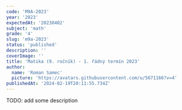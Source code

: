 ```yaml
---
code: 'M9A-2023'
year: '2023'
expectedAt: '20230402'
subject: 'math'
grade: '4'
slug: 'm9a-2023'
status: 'published'
description: ''
coverImage: ''
title: 'Matika (9. ročník) - 1. řádný termín 2023'
author:
  name: 'Roman Samec'
  picture: 'https://avatars.githubusercontent.com/u/5671166?v=4'
publishedAt: '2024-02-19T20:11:55.734Z'
---
```


TODO: add some description